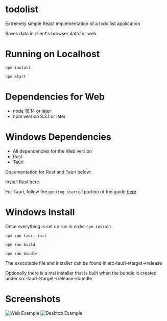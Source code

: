 # todolist

Extremely simple React implementation of a todo list application

Saves data in client's browser data for web

# Running on Localhost
`npm install`

`npm start`

# Dependencies for Web

- node 16.14 or later
- npm version 8.3.1 or later

# Windows Dependencies

- All dependencies for the Web version
- Rust
- Tauri

Documentation for Rust and Tauri below:

Install Rust [here](https://www.rust-lang.org/tools/install)

For Tauri, follow the `getting started` portion of the guide [here](https://tauri.studio/v1/guides/)

# Windows Install

Once everything is set up run in order
`npm install`

`npm run tauri init`

`npm run build`

`npm run bundle`

The executable file and installer can be found in src-tauri->target->release

Optionally there is a msi installer that is built when the bundle is created under src-tauri->target->release->bundle

# Screenshots

![Web Example](https://github.com/AndrewLao/todolist/blob/main/webexample.jpg)
![Desktop Example](https://github.com/AndrewLao/todolist/blob/main/desktopexample.jpg)

